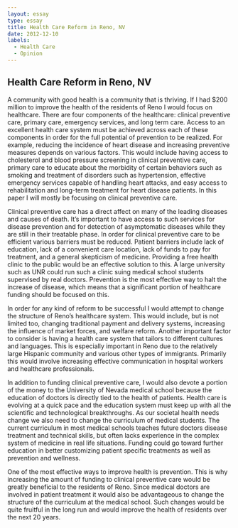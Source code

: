 ```yaml
---
layout: essay
type: essay
title: Health Care Reform in Reno, NV
date: 2012-12-10
labels:
  - Health Care
  - Opinion
---
```

## Health Care Reform in Reno, NV
A community with good health is a community that is thriving. If I had $200 million to improve the health of the residents of Reno I would focus on healthcare. There are four components of the healthcare: clinical preventive care, primary care, emergency services, and long term care.  Access to an excellent health care system must be achieved across each of these components in order for the full potential of prevention to be realized. For example, reducing the incidence of heart disease and increasing preventive measures depends on various factors. This would include having access to cholesterol and blood pressure screening in clinical preventive care, primary care to educate about the morbidity of certain behaviors such as smoking and treatment of disorders such as hypertension, effective emergency services capable of handling heart attacks, and easy access to rehabilitation and long-term treatment for heart disease patients. In this paper I will mostly be focusing on clinical preventive care. 

Clinical preventive care has a direct affect on many of the leading diseases and causes of death. It’s important to have access to such services for disease prevention and for detection of asymptomatic diseases while they are still in their treatable phase.  In order for clinical preventive care to be efficient various barriers must be reduced. Patient barriers include lack of education, lack of a convenient care location, lack of funds to pay for treatment, and a general skepticism of medicine. Providing a free health clinic to the public would be an effective solution to this. A large university such as UNR could run such a clinic suing medical school students supervised by real doctors. Prevention is the most effective way to halt the increase of disease, which means that a significant portion of healthcare funding should be focused on this. 
  
In order for any kind of reform to be successful I would attempt to change the structure of Reno’s healthcare system. This would include, but is not limited too, changing traditional payment and delivery systems, increasing the influence of market forces, and welfare reform. Another important factor to consider is having a health care system that tailors to different cultures and languages. This is especially important in Reno due to the relatively large Hispanic community and various other types of immigrants.  Primarily this would involve increasing effective communication in hospital workers and healthcare professionals. 
  
In addition to funding clinical preventive care, I would also devote a portion of the money to the University of Nevada medical school because the education of doctors is directly tied to the health of patients. Health care is evolving at a quick pace and the education system must keep up with all the scientific and technological breakthroughs. As our societal health needs change we also need to change the curriculum of medical students. The current curriculum in most medical schools teaches future doctors disease treatment and technical skills, but often lacks experience in the complex system of medicine in real life situations. Funding could go toward further education in better customizing patient specific treatments as well as prevention and wellness.

One of the most effective ways to improve health is prevention. This is why increasing the amount of funding to clinical preventive care would be greatly beneficial to the residents of Reno. Since medical doctors are involved in patient treatment it would also be advantageous to change the structure of the curriculum at the medical school. Such changes would be quite fruitful in the long run and would improve the health of residents over the next 20 years. 
